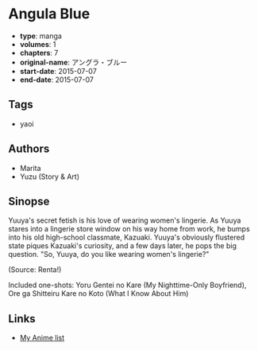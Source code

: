 # Angula Blue

-   **type**: manga
-   **volumes**: 1
-   **chapters**: 7
-   **original-name**: アングラ・ブルー
-   **start-date**: 2015-07-07
-   **end-date**: 2015-07-07

## Tags

-   yaoi

## Authors

-   Marita
-   Yuzu (Story & Art)

## Sinopse

Yuuya's secret fetish is his love of wearing women's lingerie. As Yuuya stares into a lingerie store window on his way home from work, he bumps into his old high-school classmate, Kazuaki. Yuuya's obviously flustered state piques Kazuaki's curiosity, and a few days later, he pops the big question. "So, Yuuya, do you like wearing women's lingerie?"

(Source: Renta!)

Included one-shots: Yoru Gentei no Kare (My Nighttime-Only Boyfriend), Ore ga Shitteiru Kare no Koto (What I Know About Him)

## Links

-   [My Anime list](https://myanimelist.net/manga/132428/Angula_Blue)
